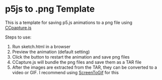 # p5js to .png Template

This is a template for saving p5.js animations to a png file using [CCpapture.js](https://github.com/spite/ccapture.js/)

Steps to use:
1. Run sketch.html in a browser
2. Preview the animation (default setting)
3. Click the button to restart the animation and save png files
4. CCapture.js will bundle the png files and save them as a TAR file
5. After the images are extracted from the TAR, they can be converted to a video or GIF. I recommend using [ScreenToGif](https://www.screentogif.com/) for this